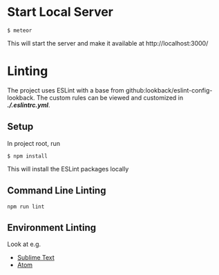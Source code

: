 # Start Local Server
```
$ meteor
```
This will start the server and make it available at http://localhost:3000/

# Linting

The project uses ESLint with a base from github:lookback/eslint-config-lookback. The custom rules can be viewed and customized in ***./.eslintrc.yml***.

## Setup

In project root, run
```
$ npm install
```
This will install the ESLint packages locally

## Command Line Linting

```
npm run lint
```

## Environment Linting

Look at e.g.

- [Sublime Text](https://github.com/roadhump/SublimeLinter-eslint)
- [Atom](https://atom.io/packages/linter-eslint)
